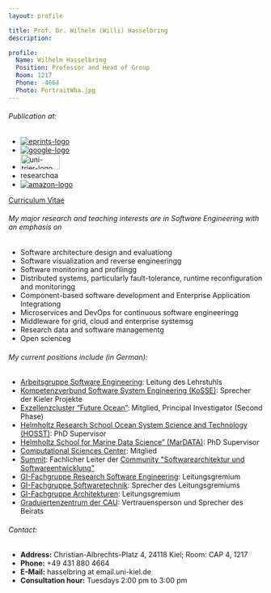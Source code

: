 ```yaml
---
layout: profile

title: Prof. Dr. Wilhelm (Willi) Hasselbring
description:

profile:
  Name: Wilhelm Hasselbring
  Position: Professor and Head of Group
  Room: 1217
  Phone: -4664
  Photo: PortraitWha.jpg
---
```


###### Publication at:

- <a href="http://oceanrep.geomar.de/view/creators/e113d8ed-5863-470e-858a-8d09a9c87aba.date.html" title="Publications"><img alt="eprints-logo" src="{{ '/assets/img/Kielprints.png' | prepend: site.baseurl | prepend: site.url }}" /></a>
- <a href="https://scholar.google.de/citations?user=L1C_kM0AAAAJ&amp;hl=de&amp;oi=ao"><img alt="google-logo" src="{{ '/assets/img/Google-Scholar.png' | prepend: site.baseurl | prepend: site.url }}" /></a>
- <a href="http://www.informatik.uni-trier.de/%7Eley/pers/hd/h/Hasselbring:Wilhelm.html"><img alt="uni-trier-logo" src="{{ '/assets/img/uni-trier-logo.png' | prepend: site.baseurl | prepend: site.url }}" style="height:30px; width:77px" /></a>
- <a href="https://www.researchgate.net/profile/Wilhelm_Hasselbring"><img alt="researchgate-logo" src="{{ '/assets/img/ResearchGate.jpg' | prepend: site.baseurl | prepend: site.url }}" style="height:15px; width:77px" /></a>
- <a href="http://www.amazon.de/exec/obidos/search-handle-url/index=books-de&amp;field-author=Hasselbring,%20Wilhelm/"><img alt="amazon-logo" src="{{ '/assets/img/amazon-logo.png' | prepend: site.baseurl | prepend: site.url }}" /></a>

<a href="{{ '/team/short-curriculum-vitae-of-wilhelm-willi-hasselbring/' | prepend: site.baseurl | prepend: site.url }}" title="Short Curriculum Vitae of Wilhelm (Willi) Hasselbring">Curriculum Vitae</a>

###### My major research and teaching interests are in Software Engineering with an emphasis on

- Software architecture design and evaluationg
- Software visualization and reverse engineeringg
- Software monitoring and profilingg
- Distributed systems, particularly fault-tolerance, runtime reconfiguration and monitoringg
- Component-based software development and Enterprise Application Integrationg
- Microservices and DevOps for continuous software engineeringg
- Middleware for grid, cloud and enterprise systemsg
- Research data and software managementg
- Open scienceg

###### My current positions include (in German):

- <a class="internal-link" href="resolveuid/6c27458e-7e3f-443a-8333-2bbb71548f92" title="Software Engineering Group">Arbeitsgruppe Software Engineering</a>: Leitung des Lehrstuhls
- <a href="http://www.kosse-sh.de">Kompetenzverbund Software System Engineering (KoSSE)</a>: Sprecher der Kieler Projekte
- <a href="http://www.ozean-der-zukunft.de/">Exzellenzcluster “Future Ocean”</a>: Mitglied, Principal Investigator (Second Phase)
- <a class="external-link" href="https://www.geomar.de/karriere-campus/campus/doktorandin/hosst">Helmholtz Research School Ocean System Science and Technology (HOSST)</a>: PhD Supervisor
- <a class="external-link" href="https://www.mardata.de/">Helmholtz School for Marine Data Science” (MarDATA)</a>: PhD Supervisor
- <a href="https://www.csc.uni-kiel.de/">Computational Sciences Center</a>: Mitglied
- <a href="https://summit-community.de/">Summit</a>: Fachlicher Leiter der <a href="https://summit-community.de/veranstaltung/softwarearchitektur-softwareentwicklung/">Community "Softwarearchitektur und Softwareentwicklung"</a>
- <a href="https://fg-rse.gi.de/">GI-Fachgruppe Research Software Engineering</a>: Leitungsgremium
- <a href="https://fg-swt.gi.de/">GI-Fachgruppe Softwaretechnik</a>: Sprecher des Leitungsgremiums
- <a href="https://fg-arc.gi.de/">GI-Fachgruppe Architekturen</a>: Leitungsgremium
- <a href="https://www.graduiertenzentrum.uni-kiel.de/">Graduiertenzentrum der CAU</a>: Vertrauensperson und Sprecher des Beirats

###### Contact:

- **Address:** Christian-Albrechts-Platz 4, 24118 Kiel; Room: CAP 4, 1217
- **Phone:** +49 431 880 4664
- **E-Mail:** hasselbring at email.uni-kiel.de
- **Consultation hour:** Tuesdays 2:00 pm to 3:00 pm
